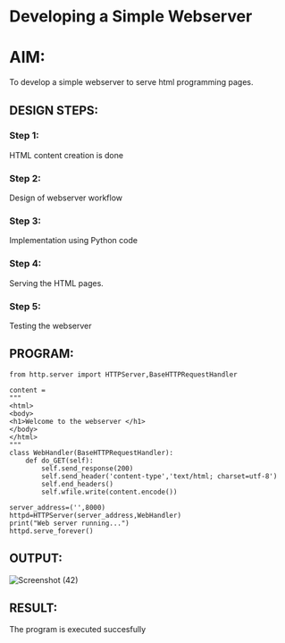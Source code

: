 # Developing a Simple Webserver

# AIM:

To develop a simple webserver to serve html programming pages.

## DESIGN STEPS:

### Step 1:

HTML content creation is done

### Step 2:

Design of webserver workflow

### Step 3:

Implementation using Python code

### Step 4:

Serving the HTML pages.

### Step 5:

Testing the webserver

## PROGRAM:

```
from http.server import HTTPServer,BaseHTTPRequestHandler

content =
"""
<html>
<body>
<h1>Welcome to the webserver </h1>
</body>
</html>
"""
class WebHandler(BaseHTTPRequestHandler):
    def do_GET(self):
        self.send_response(200)
        self.send_header('content-type','text/html; charset=utf-8')
        self.end_headers()
        self.wfile.write(content.encode())
    
server_address=('',8000)
httpd=HTTPServer(server_address,WebHandler)
print("Web server running...")
httpd.serve_forever()   
```
## OUTPUT:


![Screenshot (42)](https://user-images.githubusercontent.com/119405600/215345317-ab79b8d6-0560-4f67-96ee-bd438b6445d2.png)


## RESULT:
The program is executed succesfully
